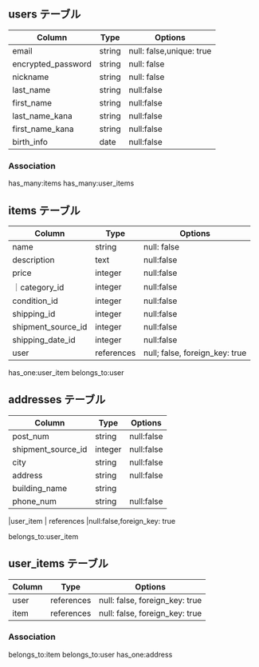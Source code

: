 ## users テーブル

| Column                         | Type  | Options     |
| -------------------             | ------ | ----------- |
| email                           | string | null: false,unique: true |
| encrypted_password              | string | null: false |
| nickname                        | string   | null: false |
| last_name                       |string    | null:false|
| first_name                      |string    |null:false |
| last_name_kana                  |string    |null:false|
| first_name_kana                 |string    |null:false|
| birth_info                      |date      |null:false|

### Association

has_many:items
has_many:user_items

## items テーブル

| Column           | Type     | Options                      |
| ------           | ------   | -----------------------------|
| name             | string   | null: false                    |
|description       | text      |null:false                      |
| price            | integer   |null:false                      |
｜category_id       |  integer    |null:false                   |
| condition_id      | integer     |null:false                   |
| shipping_id      | integer    | null:false                    |
| shipment_source_id| integer      |null:false                  |
| shipping_date_id  |  integer    |  null:false                 |
| user               |references |null; false, foreign_key: true|



has_one:user_item
belongs_to:user

## addresses テーブル

| Column           | Type       | Options                        |
| ------           | ---------- | ------------------------------ |
|post_num          |string      |null:false                      |
|shipment_source_id|integer     |null:false                      |
|city              |string     |null:false                       |
|address           |string     |null:false                       |
|building_name     |string     |                                 |
|phone_num         |string       |null:false                     |

|user_item         | references |null:false,foreign_key: true



belongs_to:user_item



## user_items テーブル

| Column | Type       | Options                        |
| ------ | ---------- | ------------------------------ |
| user   | references | null: false, foreign_key: true |
| item   | references | null: false, foreign_key: true |

### Association


belongs_to:item
belongs_to:user
has_one:address